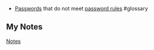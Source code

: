 - [Passwords](passwords.md) that do not meet [password rules](password-rules.md) #glossary
## My Notes
[Notes](mynotes/poor-passwords-notes.md)
